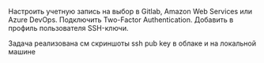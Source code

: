Настроить учетную запись на выбор в Gitlab, Amazon Web Services или Azure DevOps. 
Подключить Two-Factor Authentication. Добавить в профиль пользователя SSH-ключи.

Задача реализована
см скриншоты ssh pub key в облаке и на локальной машине

